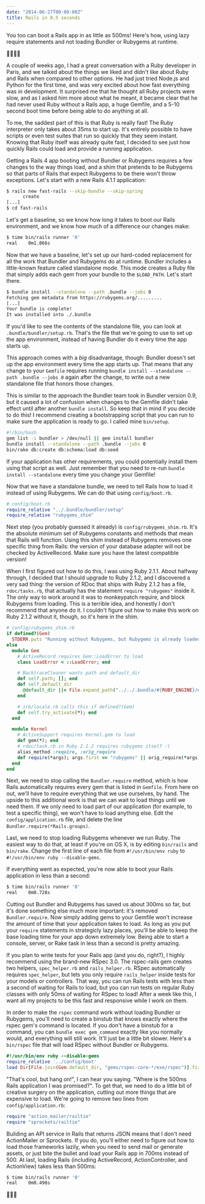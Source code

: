 ```yaml
---
date: "2014-06-27T00:00:00Z"
title: Rails in 0.5 seconds
---
```

You too can boot a Rails app in as little as 500ms! Here's how, using lazy require statements and not loading Bundler or Rubygems at runtime.

🏃💨💫💞

A couple of weeks ago, I had a great conversation with a Ruby developer in Paris, and we talked about the things we liked and didn't like about Ruby and Rails when compared to other options. He had just tried Node.js and Python for the first time, and was very excited about how fast everything was in development. It surprised me that he thought all Ruby projects were slow, and as I asked him more about what he meant, it became clear that he had never used Ruby without a Rails app, a huge Gemfile, and a 5-10 second boot time before being able to do anything at all.

To me, the saddest part of this is that Ruby is really fast! The Ruby interpreter only takes about 35ms to start up. It's entirely possible to have scripts or even test suites that run so quickly that they seem instant. Knowing that Ruby itself was already quite fast, I decided to see just how quickly Rails could load and provide a running application.

Getting a Rails 4 app booting without Bundler or Rubygems requires a few changes to the way things load, and a shim that pretends to be Rubygems so that parts of Rails that expect Rubygems to be there won't throw exceptions. Let's start with a new Rails 4.1.1 application:

```bash
$ rails new fast-rails --skip-bundle --skip-spring
      create
[...]
$ cd fast-rails
```

Let's get a baseline, so we know how long it takes to boot our Rails environment, and we know how much of a difference our changes make:

```bash
$ time bin/rails runner '0'
real	0m1.066s
```

Now that we have a baseline, let's set up our hard-coded replacement for all the work that Bundler and Rubygems do at runtime. Bundler includes a little-known feature called standalone mode. This mode creates a Ruby file that simply adds each gem from your bundle to the `$LOAD_PATH`. Let's start there.

```bash
$ bundle install --standalone --path .bundle --jobs 0
Fetching gem metadata from https://rubygems.org/.........
[...]
Your bundle is complete!
It was installed into ./.bundle
```

If you'd like to see the contents of the standalone file, you can look at `.bundle/bundler/setup.rb`. That's the file that we're going to use to set up the app environment, instead of having Bundler do it every time the app starts up.

This approach comes with a _big_ disadvantage, though: Bundler doesn't set up the app environment every time the app starts up. That means that any change to your `Gemfile` requires running `bundle install --standalone --path .bundle --jobs 0` again after the change, to write out a new standalone file that honors those changes.

This is similar to the approach the Bundler team took in Bundler version 0.9, but it caused a lot of confusion when changes to the Gemfile didn't take effect until after another `bundle install`. So keep that in mind if you decide to do this! I recommend creating a bootstrapping script that you can run to make sure the application is ready to go. I called mine `bin/setup`.

```bash
#!/bin/bash
gem list -i bundler > /dev/null || gem install bundler
bundle install --standalone --path .bundle --jobs 0
bin/rake db:create db:schema:load db:seed
```

If your application has other requirements, you could potentially install them using that script as well. Just remember that you need to re-run `bundle install --standalone` every time you change your Gemfile!

Now that we have a standalone bundle, we need to tell Rails how to load it instead of using Rubygems. We can do that using `config/boot.rb`.

```ruby
# config/boot.rb
require_relative "../.bundle/bundler/setup"
require_relative "rubygems_shim"
```

Next step (you probably guessed it already) is `config/rubygems_shim.rb`. It's the absolute minimum set of Rubygems constants and methods that mean that Rails will function. Using this shim instead of Rubygems removes one specific thing from Rails: the version of your database adapter will not be checked by ActiveRecord. Make sure you have the latest compatible version!

When I first figured out how to do this, I was using Ruby 2.1.1. About halfway through, I decided that I should upgrade to Ruby 2.1.2, and I discovered a very sad thing: the version of RDoc that ships with Ruby 2.1.2 has a file, `rdoc/tasks.rb`, that actually has the statement `require "rubygems"` inside it. The only way to work around it was to monkeypatch require, and block Rubygems from loading. This is a terrible idea, and honestly I don't recommend that anyone do it. I couldn't figure out how to make this work on Ruby 2.1.2 without it, though, so it's here in the shim. 

```ruby
# config/rubygems_shim.rb
if defined?(Gem)
  STDERR.puts "Running without Rubygems, but Rubygems is already loaded!"
else
  module Gem
    # ActiveRecord requires Gem::LoadError to load
    class LoadError < ::LoadError; end

    # BacktraceCleaner wants path and default_dir
    def self.path; []; end
    def self.default_dir
      @default_dir ||= File.expand_path("../../.bundle/#{RUBY_ENGINE}/#{RbConfig::CONFIG["ruby_version"]}", __FILE__)
    end

    # irb/locale.rb calls this if defined?(Gem)
    def self.try_activate(*); end
  end

  module Kernel
    # ActiveSupport requires Kernel.gem to load
    def gem(*); end
    # rdoc/task.rb in Ruby 2.1.2 requires rubygems itself :(
    alias_method :require, :orig_require
    def require(*args); args.first == "rubygems" || orig_require(*args); end
  end
end
```

Next, we need to stop calling the `Bundler.require` method, which is how Rails automatically requires every gem that is listed in `Gemfile`. From here on out, we'll have to require everything that we use ourselves, by hand. The upside to this additional work is that we can wait to load things until we need them. If we only need to load part of our application (for example, to test a specific thing), we won't have to load anything else. Edit the `config/application.rb` file, and delete the line `Bundler.require(*Rails.groups)`.

Last, we need to stop loading Rubygems whenever we run Ruby. The easiest way to do that, at least if you're on OS X, is by editing `bin/rails` and `bin/rake`. Change the first line of each file from `#!/usr/bin/env ruby` to `#!/usr/bin/env ruby --disable-gems`.

If everything went as expected, you're now able to boot your Rails application in less than a second:

```bash
$ time bin/rails runner '0'
real    0m0.728s
```

Cutting out Bundler and Rubygems has saved us about 300ms so far, but it's done something else much more important: it's removed `Bundler.require`. Now simply adding gems to your Gemfile won't increase the amount of time that your application takes to load. As long as you put your `require` statements in strategicly lazy places, you'll be able to keep the base loading time for your app down extremely low. Being able to start a console, server, or Rake task in less than a second is pretty amazing.

If you plan to write tests for your Rails app (and you do, right?), I highly recommend using the brand-new RSpec 3.0. The rspec-rails gem creates two helpers, `spec_helper.rb` and `rails_helper.rb`. RSpec automatically requires `spec_helper`, but lets you only require `rails_helper` inside tests for your models or controllers. That way, you can run Rails tests with less than a second of waiting for Rails to load, but you can run tests on regular Ruby classes with only 50ms of waiting for RSpec to load! After a week like this, I want all my projects to be this fast and responsive while I work on them.

In order to make the `rspec` command work without loading Bundler or Rubygems, you'll need to create a binstub that knows exactly where the rspec gem's command is located. If you don't have a binstub for a command, you can `bundle exec gem_command` exactly like you normally would, and everything will still work. It'll just be a little bit slower. Here's a `bin/rspec` file that will load RSpec without Bundler or Rubygems.

```ruby
#!/usr/bin/env ruby --disable-gems
require_relative '../config/boot'
load Dir[File.join(Gem.default_dir, "gems/rspec-core-*/exe/rspec")].first
```

"That's cool, but hang on!", I can hear you saying. "Where is the 500ms Rails application I was promised?". To get that, we need to do a little bit of creative surgery on the application, cutting out more things that are expensive to load. We're going to remove two lines from `config/application.rb`:

```ruby
require "action_mailer/railtie"
require "sprockets/railtie"
```

Building an API service in Rails that returns JSON means that I don't need ActionMailer or Sprockets. If you do, you'll either need to figure out how to load those frameworks lazily, when you need to send mail or generate assets, or just bite the bullet and load your Rails app in 700ms instead of 500. At last, loading Rails (including ActiveRecord, ActionController, and ActionView) takes less than 500ms:

```bash
$ time bin/rails runner '0'
real    0m0.498s
```

🎉🎊🌟
